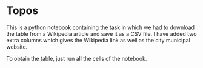 # Topos
<p>This is a python notebook containing the task in which we had to download the table from a Wikipedia article and save it as a CSV file. I have added two extra columns which gives the Wikipedia link as well as the city municipal website.</p>
  <p>To obtain the table, just run all the cells of the notebook.</p>
